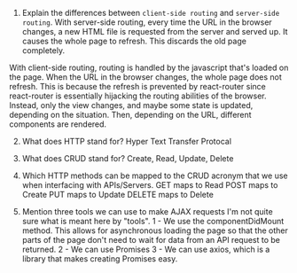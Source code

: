1.  Explain the differences between `client-side routing` and `server-side routing`.
With server-side routing, every time the URL in the browser changes, a new HTML file is requested from the server and served up. It causes the whole page to refresh. This discards the old page completely.

With client-side routing, routing is handled by the javascript that's loaded on the page. When the URL in the browser changes, the whole page does not refresh. This is because the refresh is prevented by react-router since react-router is essentially hijacking the routing abilities of the browser. Instead, only the view changes, and maybe some state is updated, depending on the situation. Then, depending on the URL, different components are rendered.

2.  What does HTTP stand for?
Hyper Text Transfer Protocal

3.  What does CRUD stand for?
Create, Read, Update, Delete

4.  Which HTTP methods can be mapped to the CRUD acronym that we use when interfacing with APIs/Servers.
GET maps to Read
POST maps to Create
PUT maps to Update
DELETE maps to Delete

5.  Mention three tools we can use to make AJAX requests
I'm not quite sure what is meant here by "tools".
1 - We use the componentDidMount method. This allows for asynchronous loading the page so that the other parts of the page don't need to wait for data from an API request to be returned.
2 - We can use Promises
3 - We can use axios, which is a library that makes creating Promises easy.
